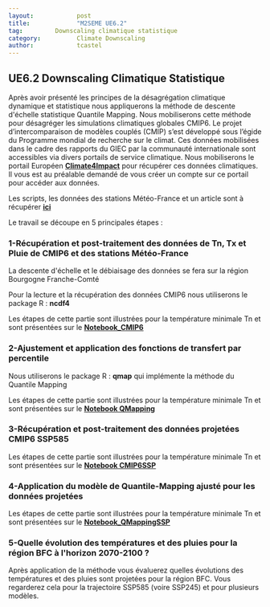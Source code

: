 ```yaml
---
layout:            post
title:             "M2SEME UE6.2"
tag:         Downscaling climatique statistique
category:          Climate Downscaling
author:            tcastel
---
```



## UE6.2 Downscaling Climatique Statistique

Après avoir présenté les principes de la désagrégation climatique dynamique et statistique nous appliquerons la méthode de descente d'échelle statistique Quantile Mapping. Nous mobiliserons cette méthode pour désagréger les simulations climatiques globales CMIP6. Le projet d’intercomparaison de modèles couplés (CMIP) s’est développé sous l’égide du Programme mondial de recherche sur le climat. Ces données mobilisées dans le cadre des rapports du GIEC par la communauté internationale sont accessibles via divers portails de service climatique. Nous mobiliserons le portail Européen [**Climate4Impact**](https://climate4impact.eu/impactportal/data/esgfsearch.jsp#) pour récupérer ces données climatiques. Il vous est au préalable demandé de vous créer un compte sur ce portail pour accéder aux données.

Les scripts, les données des stations Météo-France et un article sont à récupérer [**ici**](https://filesender.renater.fr/?s=download&token=339d0d3d-be8e-4c98-934f-8948fee79982)

Le travail se découpe en 5 principales étapes :

### 1-Récupération et post-traitement des données de Tn, Tx et Pluie de CMIP6 et des stations Météo-France
La descente d'échelle et le débiaisage des données se fera sur la région Bourgogne Franche-Comté

Pour la lecture et la récupération des données CMIP6 nous utiliserons le package R : **ncdf4**

Les étapes de cette partie sont illustrées pour la température minimale Tn et sont présentées sur le [**Notebook_CMIP6**](https://github.com/thierrycastel/tcnotebook/blob/master/M2SEME_UE62/UE62_readCMIP6.ipynb)

### 2-Ajustement et application des fonctions de transfert par percentile

Nous utiliserons le package R : **qmap** qui implémente la méthode du Quantile Mapping

Les étapes de cette partie sont illustrées pour la température minimale Tn et sont présentées sur le [**Notebook QMapping**](https://github.com/thierrycastel/tcnotebook/blob/master/M2SEME_UE62/UE62_QMappingCMIP6.ipynb)

### 3-Récupération et post-traitement des données projetées CMIP6 SSP585

Les étapes de cette partie sont illustrées pour la température minimale Tn et sont présentées sur le [**Notebook CMIP6SSP**](https://github.com/thierrycastel/tcnotebook/blob/master/M2SEME_UE62/UE62_readSSPCMIP6.ipynb)

### 4-Application du modèle de Quantile-Mapping ajusté pour les données projetées

Les étapes de cette partie sont illustrées pour la température minimale Tn et sont présentées sur le [**Notebook_QMappingSSP**](https://github.com/thierrycastel/tcnotebook/blob/master/M2SEME_UE62/UE62_QMapping_CMIP6SSP.ipynb)

### 5-Quelle évolution des températures et des pluies pour la région BFC à l'horizon 2070-2100 ?

Après application de la méthode vous évaluerez quelles évolutions des températures et des pluies sont projetées pour la région BFC. Vous regarderez cela pour la trajectoire SSP585 (voire SSP245) et pour plusieurs modèles.

